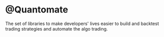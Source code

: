 # @Quantomate

The set of libraries to make developers' lives easier to build and backtest trading strategies and automate the algo trading.